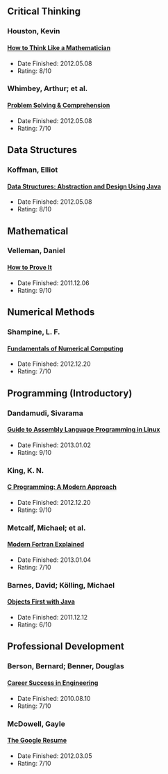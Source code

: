 ## Critical Thinking
### Houston, Kevin
#### [How to Think Like a Mathematician](http://amzn.com/052171978X)
+ Date Finished: 2012.05.08
+ Rating: 8/10

### Whimbey, Arthur; et al.
#### [Problem Solving & Comprehension](http://amzn.com/0805832742)
+ Date Finished: 2012.05.08
+ Rating: 7/10

<!------------------------------------------------------------------------>

## Data Structures
### Koffman, Elliot
#### [Data Structures: Abstraction and Design Using Java](http://amzn.com/0470128704)
+ Date Finished: 2012.05.08
+ Rating: 8/10

<!------------------------------------------------------------------------>

## Mathematical
### Velleman, Daniel
#### [How to Prove It](http://amzn.com/0521675995)
+ Date Finished: 2011.12.06
+ Rating: 9/10

<!------------------------------------------------------------------------>

## Numerical Methods
### Shampine, L. F.
#### [Fundamentals of Numerical Computing](http://amzn.com/0471163635)
+ Date Finished: 2012.12.20
+ Rating: 7/10

<!------------------------------------------------------------------------>

## Programming (Introductory)
###  Dandamudi, Sivarama
#### [Guide to Assembly Language Programming in Linux](http://amzn.com/0387258973)
+ Date Finished: 2013.01.02
+ Rating: 9/10

### King, K. N.
#### [C Programming: A Modern Approach](http://amzn.com/0393979504)
+ Date Finished: 2012.12.20
+ Rating: 9/10


### Metcalf, Michael; et al.
#### [Modern Fortran Explained](http://amzn.com/0199601429)
+ Date Finished: 2013.01.04
+ Rating: 7/10

### Barnes, David; Kölling, Michael
#### [Objects First with Java](http://amzn.com/0132492660)
+ Date Finished: 2011.12.12
+ Rating: 6/10

<!------------------------------------------------------------------------>

## Professional Development
### Berson, Bernard; Benner, Douglas
#### [Career Success in Engineering](http://amzn.com/1419584391)
+ Date Finished: 2010.08.10
+ Rating: 7/10

### McDowell, Gayle
#### [The Google Resume](http://amzn.com/0470927623)
+ Date Finished: 2012.03.05
+ Rating: 7/10

